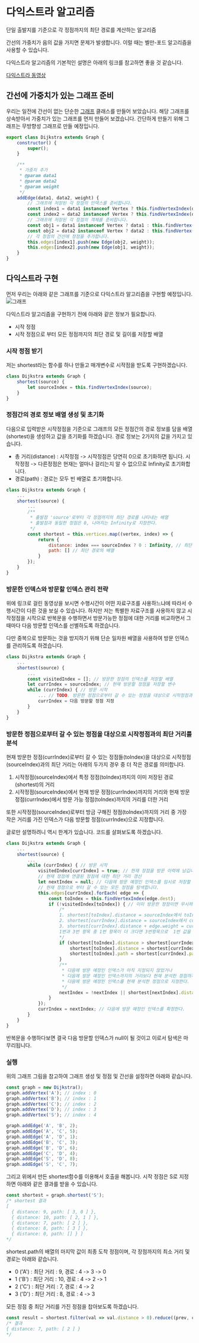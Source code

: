 # 다익스트라 알고리즘
단일 출발지를 기준으로 각 정점까지의 최단 경로를 계산하는 알고리즘

간선의 가중치가 음의 값을 가지면 문제가 발생합니다.
이럴 때는 벨만-포드 알고리즘을 사용할 수 있습니다.

다익스트라 알고리즘의 기본적인 설명은 아래의 링크를 참고하면 좋을 것 같습니다.

[다익스트라 동영상](https://www.youtube.com/watch?v=tzUJ7GE1qVs)

## 간선에 가중치가 있는 그래프 준비
우리는 일전에 간선이 없는 단순한 [그래프](../../../data_structures/graph) 클래스를 만들어 보았습니다.
해당 그래프를 상속받아서 가중치가 있는 그래프를 먼저 만들어 보겠습니다.
간단하게 만들기 위해 그래프는 무방향성 그래프로 만들 예정입니다.
```javascript
export class Dijkstra extends Graph {
    constructor() {
        super();
    }

    /**
     * 가중치 추가
     * @param data1
     * @param data2
     * @param weight
     */
    addEdge(data1, data2, weight) {
        // 그래프에 저장된 각 정점의 인덱스를 준비합니다.
        const index1 = data1 instanceof Vertex ? this.findVertexIndex(data1.data) : this.findVertexIndex(data1);
        const index2 = data2 instanceof Vertex ? this.findVertexIndex(data2.data) : this.findVertexIndex(data2);
        // 그래프에 저장된 각 정점의 객체를 준비합니다.
        const obj1 = data1 instanceof Vertex ? data1 : this.findVertex(data1);
        const obj2 = data2 instanceof Vertex ? data2 : this.findVertex(data2);
        // 각 정점의 간선에 정점을 추가합니다.
        this.edges[index1].push(new Edge(obj2, weight));
        this.edges[index2].push(new Edge(obj1, weight));
    }
}
```

## 다익스트라 구현
먼저 우리는 아래와 같은 그래프를 기준으로 다익스트라 알고리즘을 구현할 예정입니다.
![그래프](./image_1.png)

다익스트라 알고리즘을 구현하기 전에 아래와 같은 정보가 필요합니다.
* 시작 정점
* 시작 정점으로 부터 모든 정점까지의 최단 경로 및 길이를 저장할 배열

### 시작 정점 받기
저는 shortest라는 함수를 하나 만들고 매개변수로 시작점을 받도록 구현하겠습니다.
```javascript
class Dijkstra extends Graph {
    shortest(source) {
        let sourceIndex = this.findVertexIndex(source);
    }
}
```

### 정점간의 경로 정보 배열 생성 및 초기화
다음으로 입력받은 시작정점을 기준으로 그래프의 모든 정점간의 경로 정보를 담을 배열(shortest)을 생성하고 값을 초기화를 하겠습니다.
경로 정보는 2가지의 값을 가지고 있습니다.
* 총 거리(distance) : 시작정점 -> 시작정점은 당연히 0으로 초기화하면 됩니다. 시작정점 -> 다른정점은 현재는 얼마나 걸리는지 알 수 없으므로 Infinity로 초기화합니다.
* 경로(path) : 경로는 모두 빈 배열로 초기화합니다.

```javascript
class Dijkstra extends Graph {
    ...
    shortest(source) {
        ...
        /**
         * 출발점 'source'로부터 각 정점까지의 최단 경로를 나타내는 배열
         * 출발점과 동일한 정점은 0, 나머지는 Infinity로 지정한다.
         */
        const shortest = this.vertices.map((vertex, index) => {
            return {
                distance: index === sourceIndex ? 0 : Infinity, // 최단 경로의 거리
                path: [] // 최단 경로의 배열
            }
        });
    }
}
```

### 방문한 인덱스와 방문할 인덱스 관리 전략
위에 링크로 걸린 동영상을 보시면 수행시간이 어떤 자료구조를 사용하느냐에 따라서 수행시간이 다른 것을 보실 수 있습니다.
하지만 저는 특별한 자료구조를 사용하지 않고 시작정점을 시작으로 반복문을 수행하면서 방문가능한 정점에 대한 거리를 비교하면서 그 때마다 다음 방문할 인덱스를 선별하도록 하겠습니다.

다만 중복으로 방문하는 것을 방지하기 위해 단순 일차원 배열을 사용하여 방문 인덱스를 관리하도록 하겠습니다.
```javascript
class Dijkstra extends Graph {
    ...
    shortest(source) {
        ...
        const visitedIndex = []; // 방문한 정점의 인덱스를 저장할 배열
        let currIndex = sourceIndex; // 현재 방문할 정점을 저장할 변수
        while (currIndex) { // 방문 시작
            ... // TODO. 방문한 정점으로부터 갈 수 있는 정점을 대상으로 시작정점과의 최단 거리를 분석
            currIndex = 다음 방문할 정점 지정
        }
    }
}
```

### 방문한 정점으로부터 갈 수 있는 정점을 대상으로 시작정점과의 최단 거리를 분석
현재 방문한 정점(currIndex)로부터 갈 수 있는 정점들(toIndex)을 대상으로 시작정점(sourceIndex)과의 최단 거리는 아래의 두가지 경우 중 더 작은 경로를 의미합니다.
1. 시작정점(sourceIndex)에서 특정 정점(toIndex)까지의 이미 저장된 경로(shortest)의 거리
1. 시작정점(sourceIndex)에서 현재 방문 정점(currIndex)까지의 거리와 현재 방문 정점(currIndex)에서 방문 가능 정점(toIndex)까지의 거리를 더한 거리

또한 시작정점(sourceIndex)로부터 방금 구해진 정점(toIndex)까지의 거리 중 가장 작은 거리를 가진 인덱스가 다음 방문할 정점(currIndex)으로 지정합니다.

글로만 설명하려니 역시 한계가 있습니다. 코드를 살펴보도록 하겠습니다.
```javascript
class Dijkstra extends Graph {
    ...
    shortest(source) {
        ...
        while (currIndex) { // 방문 시작
            visitedIndex[currIndex] = true; // 현재 정점을 방문 이력에 남깁니다.
            // 현재 정점에 연결된 정점에 대한 최단 거리 갱신
            let nextIndex = null; // 다음에 방문 예정인 인덱스를 임시로 저장할 변수를 준비합니다.
            // 현재 정점으로 부터 갈 수 있는 모든 정점을 탐색합니다.
            this.edges[currIndex].forEach( edge => {
                const toIndex = this.findVertexIndex(edge.dest);
                if (!visitedIndex[toIndex]) { // 이미 방문한 정점이면 무시하고 아직 방문전인 정점만 탐색합니다.
                    /*
                    1. shortest[toIndex].distance = sourceIndex에서 toIndex까지의 현재 저장된 거리
                    2. shortest[currIndex].distance = sourceIndex에서 currIndex까지의 현재 저장된 거리
                    3. shortest[currIndex].distance + edge.weight = currIndex를 경유하여 toIndex까지 가는 거리
                    1번과 3번 항목 중 1번 항목이 더 크다면 3번항목으로  1번 값을 변경한다.
                    */
                    if (shortest[toIndex].distance > shortest[currIndex].distance + edge.weight) {
                        shortest[toIndex].distance = shortest[currIndex].distance + edge.weight; // 거리 갱신
                        shortest[toIndex].path = shortest[currIndex].path.concat(toIndex); // 경로 갱신
                    }
                    /**
                     * 다음에 방문 예정인 인덱스가 아직 지정되지 않았거나
                     * 다음에 방문 예정인 인덱스까지의 거리보다 현재 분석한 정점까지의 거리가 더 짧다면
                     * 다음에 방문 예정인 인덱스를 현재 분석한 정점으로 지정한다.
                     */
                    nextIndex = !nextIndex || shortest[nextIndex].distance > shortest[toIndex].distance ? toIndex : nextIndex;
                }
            });
            currIndex = nextIndex; // 다음에 방문 예정인 인덱스를 확정한다.
        }
    }
}
```
반복문을 수행하다보면 결국 다음 방문할 인덱스가 null이 될 것이고 이로서 탐색은 마무리됩니다.

### 실행
위의 그래프 그림을 참고하여 그래프 생성 및 정점 및 간선을 설정하면 아래와 같습니다.
```javascript
const graph = new Dijkstra();
graph.addVertex('A'); // index : 0
graph.addVertex('B'); // index : 1
graph.addVertex('C'); // index : 2
graph.addVertex('D'); // index : 3
graph.addVertex('S'); // index : 4

graph.addEdge('A', 'B', 2);
graph.addEdge('A', 'C', 5);
graph.addEdge('A', 'D', 1);
graph.addEdge('B', 'C', 3);
graph.addEdge('B', 'D', 6);
graph.addEdge('C', 'D', 4);
graph.addEdge('S', 'D', 8);
graph.addEdge('S', 'C', 7);
```

그리고 위에서 만든 shortest함수를 이용해서 호출을 해봅니다.
시작 정점은 S로 지정하면 아래와 같은 결과를 받을 수 있습니다.
```javascript
const shortest = graph.shortest('S');
/* shortest 결과
[
  { distance: 9, path: [ 3, 0 ] },
  { distance: 10, path: [ 2, 1 ] },
  { distance: 7, path: [ 2 ] },
  { distance: 8, path: [ 3 ] },
  { distance: 0, path: [] } ]
*/
```
shortest.path의 배열의 마지막 값이 최종 도착 정점이며, 각 장점까지의 최소 거리 및 경로는 아래와 같습니다.
* 0 ('A') : 최단 거리 : 9, 경로 : 4 -> 3 -> 0
* 1 ('B') : 최단 거리 : 10, 경로 : 4 -> 2 -> 1
* 2 ('C') : 최단 거리 : 7, 경로 : 4 -> 2
* 3 ('D') : 최단 거리 : 8, 경로 : 4 -> 3

모든 정점 중 최단 거리를 가진 정점을 찹아보도록 하겠습니다.
```javascript
const result = shortest.filter(val => val.distance > 0).reduce((prev, curr) => prev.distance < curr.distance ? prev : curr);
/* 결과
{ distance: 7, path: [ 2 ] }
*/
```